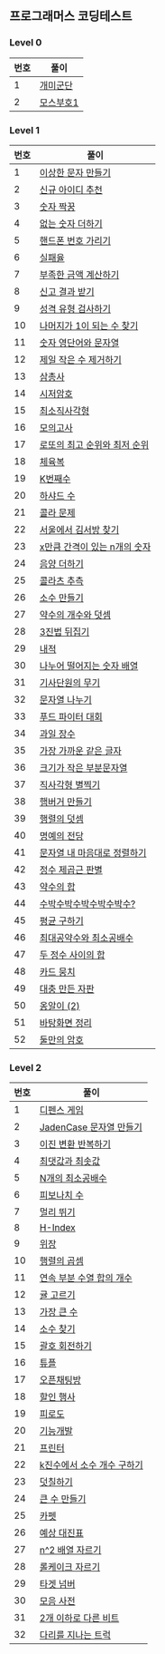 ## 프로그래머스 코딩테스트
### Level 0
| 번호 | 풀이 |
| --- | --- |
| 1 | [개미군단](Programmers/Lv0/개미군단.md) |
| 2 | [모스부호1](Programmers/Lv0/모스부호1.md) |

### Level 1
| 번호 | 풀이 |
| --- | --- |
| 1 | [이상한 문자 만들기](Programmers/Lv1/이상한%20문자%20만들기.md) |
| 2 | [신규 아이디 추천](Programmers/Lv1/신규%20아이디%20추천.md) |
| 3 | [숫자 짝꿍](Programmers/Lv1/숫자%20짝꿍.md) |
| 4 | [없는 숫자 더하기](Programmers/Lv1/%EC%97%86%EB%8A%94%20%EC%88%AB%EC%9E%90%20%EB%8D%94%ED%95%98%EA%B8%B0.md) |
| 5 | [핸드폰 번호 가리기](Programmers/Lv1/%ED%95%B8%EB%93%9C%ED%8F%B0%20%EB%B2%88%ED%98%B8%20%EA%B0%80%EB%A6%AC%EA%B8%B0.md) |
| 6 | [실패율](Programmers/Lv1/%EC%8B%A4%ED%8C%A8%EC%9C%A8.md) |
| 7 | [부족한 금액 계산하기](Programmers/Lv1/%EB%B6%80%EC%A1%B1%ED%95%9C%20%EA%B8%88%EC%95%A1%20%EA%B3%84%EC%82%B0%ED%95%98%EA%B8%B0.md) |
| 8 | [신고 결과 받기](Programmers/Lv1/신고%20결과%20받기.md) |
| 9 | [성격 유형 검사하기](Programmers/Lv1/성격%20유형%20검사하기.md) |
| 10 | [나머지가 1이 되는 수 찾기](Programmers/Lv1/%EB%82%98%EB%A8%B8%EC%A7%80%EA%B0%80%201%EC%9D%B4%20%EB%90%98%EB%8A%94%20%EC%88%98%20%EC%B0%BE%EA%B8%B0.md) |
| 11 | [숫자 영단어와 문자열](Programmers/Lv1/숫자%20영단어와%20문자열.md) |
| 12 | [제일 작은 수 제거하기](Programmers/Lv1/제일%20작은%20수%20제거하기.md) |
| 13 | [삼총사](Programmers/Lv1/%EC%82%BC%EC%B4%9D%EC%82%AC.md) |
| 14 | [시저암호](Programmers/Lv1/%EC%8B%9C%EC%A0%80%EC%95%94%ED%98%B8.md) |
| 15 | [최소직사각형](Programmers/Lv1/%EC%B5%9C%EC%86%8C%EC%A7%81%EC%82%AC%EA%B0%81%ED%98%95.md) |
| 16 | [모의고사](Programmers/Lv1/%EB%AA%A8%EC%9D%98%EA%B3%A0%EC%82%AC.md) |
| 17 | [로또의 최고 순위와 최저 순위](Programmers/Lv1/로또의%20최고%20순위와%20최저%20순위.md) |
| 18 | [체육복](Programmers/Lv1/%EC%B2%B4%EC%9C%A1%EB%B3%B5.md) |
| 19 | [K번째수](Programmers/Lv1/K%EB%B2%88%EC%A7%B8%EC%88%98.md) |
| 20 | [하샤드 수](Programmers/Lv1/하샤드%20수.md) |
| 21 | [콜라 문제](Programmers/Lv1/%EC%BD%9C%EB%9D%BC%20%EB%AC%B8%EC%A0%9C.md) |
| 22 | [서울에서 김서방 찾기](Programmers/Lv1/서울에서%20김서방%20찾기.md) |
| 23 | [x만큼 간격이 있는 n개의 숫자](Programmers/Lv1/x만큼%20간격이%20있는%20n개의%20숫자.md) |
| 24 | [음양 더하기](Programmers/Lv1/음양%20더하기.md) |
| 25 | [콜라츠 추측](Programmers/Lv1/콜라츠%20추측.md) |
| 26 | [소수 만들기](Programmers/Lv1/소수%20만들기.md) |
| 27 | [약수의 개수와 덧셈](Programmers/Lv1/약수의%20개수와%20덧셈.md) |
| 28 | [3진법 뒤집기](Programmers/Lv1/3%EC%A7%84%EB%B2%95%20%EB%92%A4%EC%A7%91%EA%B8%B0.md) |
| 29 | [내적](Programmers/Lv1/%EB%82%B4%EC%A0%81.md) |
| 30 | [나누어 떨어지는 숫자 배열](Programmers/Lv1/나누어%20떨어지는%20숫자%20배열.md) |
| 31 | [기사단원의 무기](Programmers/Lv1/기사단원의%20무기.md) |
| 32 | [문자열 나누기](Programmers/Lv1/문자열%20나누기.md) |
| 33 | [푸드 파이터 대회](Programmers/Lv1/%ED%91%B8%EB%93%9C%20%ED%8C%8C%EC%9D%B4%ED%84%B0%20%EB%8C%80%ED%9A%8C.md) |
| 34 | [과일 장수](Programmers/Lv1/%EA%B3%BC%EC%9D%BC%20%EC%9E%A5%EC%88%98.md) |
| 35 | [가장 가까운 같은 글자](Programmers/Lv1/%EA%B0%80%EC%9E%A5%20%EA%B0%80%EA%B9%8C%EC%9A%B4%20%EA%B0%99%EC%9D%80%20%EA%B8%80%EC%9E%90.md) |
| 36 | [크기가 작은 부분문자열](Programmers/Lv1/크기가%20작은%20부분문자열.md)
| 37 | [직사각형 별찍기](Programmers/Lv1/%EC%A7%81%EC%82%AC%EA%B0%81%ED%98%95%20%EB%B3%84%EC%B0%8D%EA%B8%B0.md)
| 38 | [햄버거 만들기](Programmers/Lv1/햄버거%20만들기.md)
| 39 | [행렬의 덧셈](Programmers/Lv1/행렬의%20덧셈.md)
| 40 | [명예의 전당](Programmers/Lv1/명예의%20전당.md)
| 41 | [문자열 내 마음대로 정렬하기](Programmers/Lv1/%EB%AC%B8%EC%9E%90%EC%97%B4%20%EB%82%B4%20%EB%A7%88%EC%9D%8C%EB%8C%80%EB%A1%9C%20%EC%A0%95%EB%A0%AC%ED%95%98%EA%B8%B0.md)
| 42 | [정수 제곱근 판별](Programmers/Lv1/%EC%A0%95%EC%88%98%20%EC%A0%9C%EA%B3%B1%EA%B7%BC%20%ED%8C%90%EB%B3%84.md)
| 43 | [약수의 합](Programmers/Lv1/약수의%20합.md)
| 44 | [수박수박수박수박수박수?](Programmers/Lv1/%EC%88%98%EB%B0%95%EC%88%98%EB%B0%95%EC%88%98%EB%B0%95%EC%88%98%EB%B0%95%EC%88%98%EB%B0%95%EC%88%98.md)
| 45 | [평균 구하기](Programmers/Lv1/%ED%8F%89%EA%B7%A0%20%EA%B5%AC%ED%95%98%EA%B8%B0.md)
| 46 | [최대공약수와 최소공배수](Programmers/Lv1/%EC%B5%9C%EB%8C%80%EA%B3%B5%EC%95%BD%EC%88%98%EC%99%80%20%EC%B5%9C%EC%86%8C%EA%B3%B5%EB%B0%B0%EC%88%98.md)
| 47 | [두 정수 사이의 합](Programmers/Lv1/두%20정수%20사이의%20합.md)
| 48 | [카드 뭉치](Programmers/Lv1/카드%20뭉치.md) |
| 49 | [대충 만든 자판](Programmers/Lv1/대충%20만든%20자판.md) |
| 50 | [옹알이 (2)](Programmers/Lv1/옹알이%20(2).md) |
| 51 | [바탕화면 정리](Programmers/Lv1/바탕화면%20정리.md) |
| 52 | [둘만의 암호](Programmers/Lv1/둘만의%20암호.md) |

### Level 2
| 번호 | 풀이 |
| --- | --- |
| 1 | [디펜스 게임](Programmers/Lv1/%EB%94%94%ED%8E%9C%EC%8A%A4%20%EA%B2%8C%EC%9E%84.md) |
| 2 | [JadenCase 문자열 만들기](Programmers/Lv2/JadenCase%20%EB%AC%B8%EC%9E%90%EC%97%B4%20%EB%A7%8C%EB%93%A4%EA%B8%B0.md) |
| 3 | [이진 변환 반복하기](Programmers/Lv2/%EC%9D%B4%EC%A7%84%20%EB%B3%80%ED%99%98%20%EB%B0%98%EB%B3%B5%ED%95%98%EA%B8%B0.md) |
| 4 | [최댓값과 최솟값](Programmers/Lv2/최댓값과%20최솟값.md) |
| 5 | [N개의 최소공배수](Programmers/Lv2/N개의%20최소공배수.md) |
| 6 | [피보나치 수](Programmers/Lv2/%ED%94%BC%EB%B3%B4%EB%82%98%EC%B9%98%20%EC%88%98.md) |
| 7 | [멀리 뛰기](Programmers/Lv2/%EB%A9%80%EB%A6%AC%20%EB%9B%B0%EA%B8%B0.md) |
| 8 | [H-Index](Programmers/Lv2/H-Index.md) |
| 9 | [위장](Programmers/Lv2/위장.md) |
| 10 | [행렬의 곱셈](Programmers/Lv2/행렬의%20곱셈.md) |
| 11 | [연속 부분 수열 합의 개수](Programmers/Lv2/연속%20부분%20수열%20합의%20개수.md) |
| 12 | [귤 고르기](Programmers/Lv2/%EA%B7%A4%20%EA%B3%A0%EB%A5%B4%EA%B8%B0.md) |
| 13 | [가장 큰 수](Programmers/Lv2/가장%20큰%20수.md) |
| 14 | [소수 찾기](Programmers/Lv2/소수%20찾기.md) |
| 15 | [괄호 회전하기](Programmers/Lv2/%EA%B4%84%ED%98%B8%20%ED%9A%8C%EC%A0%84%ED%95%98%EA%B8%B0.md) |
| 16 | [튜플](Programmers/Lv2/튜플.md) |
| 17 | [오픈채팅방](Programmers/Lv2/오픈채팅방.md) |
| 18 | [할인 행사](Programmers/Lv2/%ED%95%A0%EC%9D%B8%20%ED%96%89%EC%82%AC.md) |
| 19 | [피로도](Programmers/Lv2/%ED%94%BC%EB%A1%9C%EB%8F%84.md) |
| 20 | [기능개발](Programmers/Lv2/%EA%B8%B0%EB%8A%A5%EA%B0%9C%EB%B0%9C.md) |
| 21 | [프린터](Programmers/Lv2/%ED%94%84%EB%A6%B0%ED%84%B0.md) |
| 22 | [k진수에서 소수 개수 구하기](Programmers/Lv2/k%EC%A7%84%EC%88%98%EC%97%90%EC%84%9C%20%EC%86%8C%EC%88%98%20%EA%B0%9C%EC%88%98%20%EA%B5%AC%ED%95%98%EA%B8%B0.md) |
| 23 | [덧칠하기](Programmers/Lv2/%EB%8D%A7%EC%B9%A0%ED%95%98%EA%B8%B0.md) |
| 24 | [큰 수 만들기](Programmers/Lv2/%ED%81%B0%20%EC%88%98%20%EB%A7%8C%EB%93%A4%EA%B8%B0.md) |
| 25 | [카펫](Programmers/Lv2/카펫.md) |
| 26 | [예상 대진표](Programmers/Lv2/예상%20대진표.md) |
| 27 | [n^2 배열 자르기](Programmers/Lv2/n%5E2%20%EB%B0%B0%EC%97%B4%20%EC%9E%90%EB%A5%B4%EA%B8%B0.md) |
| 28 | [롤케이크 자르기](Programmers/Lv2/%EB%A1%A4%EC%BC%80%EC%9D%B4%ED%81%AC%20%EC%9E%90%EB%A5%B4%EA%B8%B0.md) |
| 29 | [타겟 넘버](Programmers/Lv2/타겟%20넘버.md) |
| 30 | [모음 사전](Programmers/Lv2/%EB%AA%A8%EC%9D%8C%20%EC%82%AC%EC%A0%84.md) |
| 31 | [2개 이하로 다른 비트](Programmers/Lv2/2%EA%B0%9C%20%EC%9D%B4%ED%95%98%EB%A1%9C%20%EB%8B%A4%EB%A5%B8%20%EB%B9%84%ED%8A%B8.md) |
| 32 | [다리를 지나는 트럭](Programmers/Lv2/%EB%8B%A4%EB%A6%AC%EB%A5%BC%20%EC%A7%80%EB%82%98%EB%8A%94%20%ED%8A%B8%EB%9F%AD.md) |